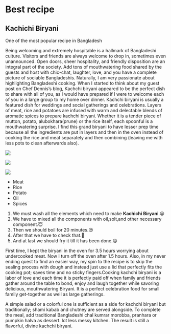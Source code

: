 <!DOCTYPE html>
<html>
<head>
  <meta charset="utf-8">
  <title>Best recipe</title>
</head>
<body>
<h1>Best recipe</h1>
<h2>Kachichi Biryani</h2>
<p>One of the most popular recipe in Bangladesh </p>
<p>Being welcoming and extremely hospitable is a hallmark of Bangladeshi culture.  Visitors and friends are always
 welcome to drop in, sometimes even unannounced.  Open doors, sheer hospitality, and friendly disposition are an integral
 part of the society.  Add tons of mouthwatering food shared by the guests and host with chic-chat, laughter, love, and 
you have a complete picture of sociable Bangladeshis.
Naturally, I am very passionate about highlighting Bangladeshi cooking.  When I started to think about my guest post
 on Chef Dennis’s blog, Kachchi biryani appeared to be the perfect dish to share with all of you, as I would have prepared
 if I were to welcome each of you in a large group to my home over dinner.  Kachchi biryani is usually a featured dish for
 weddings and social gatherings and celebrations.  Layers of meat, rice and potatoes are infused with warm and delectable
 blends of aromatic spices to prepare kachchi biryani.  Whether it is a tender piece of mutton, potato, alubokhara(prune)
 or the rice itself, each spoonful is a mouthwatering surprise.  I find this grand biryani to have lesser prep time because
 all the ingredients are put in layers and then in the oven instead of cooking the rice and meat 
separately and then combining (leaving me with less pots to clean afterwards also).</p>
<p><img src="https://withaspin.com/wp-content/uploads/2013/03/Kachchi-Biryani-3.jpg"></p>
<p><img src="https://withaspin.com/wp-content/uploads/2013/03/Kachchi-Biryani-2.jpg"></p>
<p><img src="https://c.ndtvimg.com/mutton-biryani_625x300_1526549531728.jpg"></p>
<ul>
<li>Meat</li>
<li>Rice</li>
<li>Potato</li>
<li>Oil</li>
<li>Spices</li>
</ul>

<ol>
<li>We must wash all the elements which need to make <strong>Kachichi Biryani</strong>.&#x1F600</li>
<li>We have to mixed all the components with oil,solt,and other necessary component.&#x1F607</li>
<li>Then we should boil for 20 minutes.&#x1F60D</li>
<li>After that we have to check that.&#x1F929</li>
<li>And at last we should fry it till it has been done.&#x1F60B</li>
</ol>

<p>First time, I kept the biryani in the oven for 3.5 hours worrying about undercooked meat.  Now I turn off the oven 
after 1.5 hours.  Also, in my never ending quest to find an easier way, my spin to the recipe is to skip the sealing 
process with dough and instead just use a lid that perfectly fits the cooking pot; saves time and no sticky fingers.Cooking kachchi 
biryani is a labor of love and each time it is perfectly paid off when family and friends gather around the table to 
bond, enjoy and laugh together while savoring delicious, mouthwatering Biryani.   It is a perfect celebration food for 
small family get-together as well as large gatherings.

 

A simple salad or a colorful one is sufficient as a side for kachchi biryani but traditionally; shami kabab and chutney are served alongside.  To complete the meal, add traditional Bangladeshi chal kumrar morobba, pranhara or pumpkin halva as dessert.
lot less messy kitchen.  The result is still a flavorful, divine kachchi biryani.</p>

</body>
</html>
